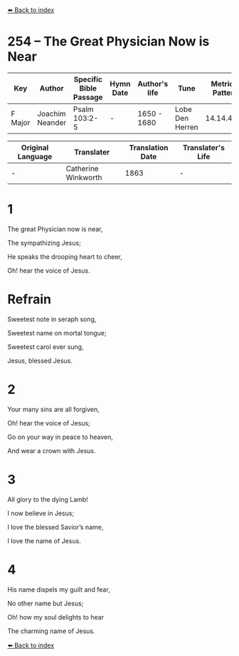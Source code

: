[⬅️ Back to index](../README.md)

# 254 – The Great Physician Now is Near

Key | Author   | Specific Bible Passage     |Hymn Date |Author's life |Tune |Metrical Pattern   |Composer/Source                                                                                        
-- | --------- | ---------------------------|----------|--------------|-----|-------------------|-------------   
F Major  | Joachim Neander      | Psalm 103:2-5 | -  | 1650 - 1680 | Lobe Den Herren | 14.14.4.7.8 | Chorale Book for England, 1863 

Original Language | Translater | Translation Date   | Translater's Life     
----------------- | --------- | --------------------|-------------   
\-  | Catherine Winkworth      | 1863 | -  | 1827 - 1878 



# 1

The great Physician now is near,

The sympathizing Jesus;

He speaks the drooping heart to cheer,

Oh! hear the voice of Jesus.



# Refrain

Sweetest note in seraph song,

Sweetest name on mortal tongue;

Sweetest carol ever sung,

Jesus, blessed Jesus.



# 2

Your many sins are all forgiven,

Oh! hear the voice of Jesus;

Go on your way in peace to heaven,

And wear a crown with Jesus.



# 3

All glory to the dying Lamb!

I now believe in Jesus;

I love the blessed Savior’s name,

I love the name of Jesus.



# 4

His name dispels my guilt and fear,

No other name but Jesus;

Oh! how my soul delights to hear

The charming name of Jesus.

[⬅️ Back to index](../README.md)
